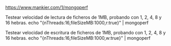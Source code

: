 https://www.mankier.com/1/mongoperf

Testear velocidad de lectura de ficheros de 1MB, probando con 1, 2, 4, 8 y 16 hebras.
echo "{nThreads:16,fileSizeMB:1000,r:true}" | mongoperf

Testear velocidad de escritura de ficheros de 1MB, probando con 1, 2, 4, 8 y 16 hebras.
echo "{nThreads:16,fileSizeMB:1000,w:true}" | mongoperf

